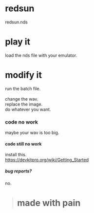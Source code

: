 # redsun
redsun.nds

# play it
load the nds file with your emulator.

# modify it
run the batch file.<br><br>
change the wav.<br>
replace the image.<br>
do whatever you want.

### code no work
maybe your wav is too big.

#### code still no work
install this.<br>
https://devkitpro.org/wiki/Getting_Started

##### bug reports?
no.<br>

> # made with pain
